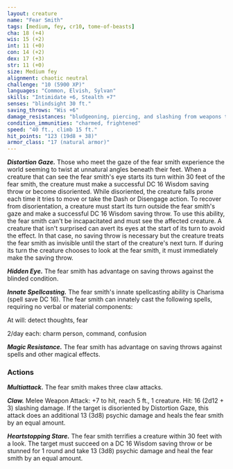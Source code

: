 ```yaml
---
layout: creature
name: "Fear Smith"
tags: [medium, fey, cr10, tome-of-beasts]
cha: 18 (+4)
wis: 15 (+2)
int: 11 (+0)
con: 14 (+2)
dex: 17 (+3)
str: 11 (+0)
size: Medium fey
alignment: chaotic neutral
challenge: "10 (5900 XP)"
languages: "Common, Elvish, Sylvan"
skills: "Intimidate +6, Stealth +7"
senses: "blindsight 30 ft."
saving_throws: "Wis +6"
damage_resistances: "bludgeoning, piercing, and slashing from weapons that aren't made of cold iron"
condition_immunities: "charmed, frightened"
speed: "40 ft., climb 15 ft."
hit_points: "123 (19d8 + 38)"
armor_class: "17 (natural armor)"
---
```


***Distortion Gaze.*** Those who meet the gaze of the fear smith experience the world seeming to twist at unnatural angles beneath their feet. When a creature that can see the fear smith's eye starts its turn within 30 feet of the fear smith, the creature must make a successful DC 16 Wisdom saving throw or become disoriented. While disoriented, the creature falls prone each time it tries to move or take the Dash or Disengage action. To recover from disorientation, a creature must start its turn outside the fear smith's gaze and make a successful DC 16 Wisdom saving throw. To use this ability, the fear smith can't be incapacitated and must see the affected creature. A creature that isn't surprised can avert its eyes at the start of its turn to avoid the effect. In that case, no saving throw is necessary but the creature treats the fear smith as invisible until the start of the creature's next turn. If during its turn the creature chooses to look at the fear smith, it must immediately make the saving throw.

***Hidden Eye.*** The fear smith has advantage on saving throws against the blinded condition.

***Innate Spellcasting.*** The fear smith's innate spellcasting ability is Charisma (spell save DC 16). The fear smith can innately cast the following spells, requiring no verbal or material components:

At will: detect thoughts, fear

2/day each: charm person, command, confusion

***Magic Resistance.*** The fear smith has advantage on saving throws against spells and other magical effects.

### Actions

***Multiattack.*** The fear smith makes three claw attacks.

***Claw.*** Melee Weapon Attack: +7 to hit, reach 5 ft., 1 creature. Hit: 16 (2d12 + 3) slashing damage. If the target is disoriented by Distortion Gaze, this attack does an additional 13 (3d8) psychic damage and heals the fear smith by an equal amount.

***Heartstopping Stare.*** The fear smith terrifies a creature within 30 feet with a look. The target must succeed on a DC 16 Wisdom saving throw or be stunned for 1 round and take 13 (3d8) psychic damage and heal the fear smith by an equal amount.

